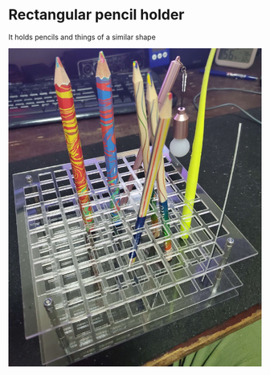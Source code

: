 Rectangular pencil holder
=========================

It holds pencils and things of a similar shape

![Pencil stand photo](./pencil-stand.jpg)
